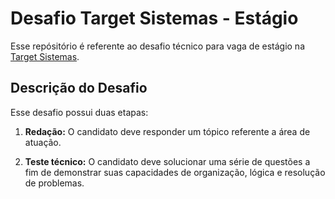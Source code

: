 # Desafio Target Sistemas - Estágio

Esse repósitório é referente ao desafio técnico para vaga de estágio na [Target Sistemas](targetsistemas.com.br).

## Descrição do Desafio

Esse desafio possui duas etapas:

1. **Redação:** O candidato deve responder um tópico referente a área de atuação.

2. **Teste técnico:** O candidato deve solucionar uma série de questões a fim de demonstrar suas capacidades de organização, lógica e resolução de problemas.